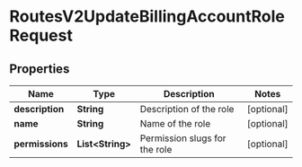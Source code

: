 

# RoutesV2UpdateBillingAccountRoleRequest


## Properties

| Name | Type | Description | Notes |
|------------ | ------------- | ------------- | -------------|
|**description** | **String** | Description of the role |  [optional] |
|**name** | **String** | Name of the role |  [optional] |
|**permissions** | **List&lt;String&gt;** | Permission slugs for the role |  [optional] |



